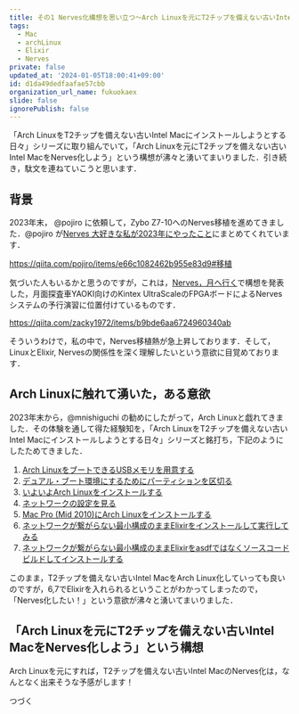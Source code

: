 ```yaml
---
title: その1 Nerves化構想を思い立つ〜Arch Linuxを元にT2チップを備えない古いIntel MacをNerves化しようとする日々
tags:
  - Mac
  - archLinux
  - Elixir
  - Nerves
private: false
updated_at: '2024-01-05T18:00:41+09:00'
id: d1da49dedfaafae57cbb
organization_url_name: fukuokaex
slide: false
ignorePublish: false
---
```

「Arch LinuxをT2チップを備えない古いIntel Macにインストールしようとする日々」シリーズに取り組んでいて，「Arch Linuxを元にT2チップを備えない古いIntel MacをNerves化しよう」という構想が沸々と湧いてまいりました．引き続き，駄文を連ねていこうと思います．

## 背景

2023年末， @pojiro に依頼して，Zybo Z7-10へのNerves移植を進めてきました．@pojiro が[Nerves 大好きな私が2023年にやったこと](https://qiita.com/pojiro/items/e66c1082462b955e83d9#移植)にまとめてくれています．

https://qiita.com/pojiro/items/e66c1082462b955e83d9#移植

気づいた人もいるかと思うのですが，これは，[Nerves，月へ行く](https://qiita.com/zacky1972/items/b9bde6aa6724960340ab)で構想を発表した，月面探査車YAOKI向けのKintex UltraScaleのFPGAボードによるNervesシステムの予行演習に位置付けているものです．

https://qiita.com/zacky1972/items/b9bde6aa6724960340ab

そういうわけで，私の中で，Nerves移植熱が急上昇しております．そして，LinuxとElixir, Nervesの関係性を深く理解したいという意欲に目覚めております．

## Arch Linuxに触れて湧いた，ある意欲

2023年末から，@mnishiguchi の勧めにしたがって，Arch Linuxと戯れてきました．その体験を通して得た経験知を，「Arch LinuxをT2チップを備えない古いIntel Macにインストールしようとする日々」シリーズと銘打ち，下記のようにしたためてきました．

1. [Arch LinuxをブートできるUSBメモリを用意する](https://qiita.com/zacky1972/items/9f447f9a11f91e90f6e8)
2. [デュアル・ブート環境にするためにパーティションを区切る](https://qiita.com/zacky1972/items/4b3d8240ff1f4a599908)
3. [いよいよArch Linuxをインストールする](https://qiita.com/zacky1972/items/da1db6795b84151186ab)
4. [ネットワークの設定を見る](https://qiita.com/zacky1972/items/fcce6bdeaf2b87697e3f)
5. [Mac Pro (Mid 2010)にArch Linuxをインストールする](https://qiita.com/zacky1972/items/2904a0a07f9335fdb2de)
6. [ネットワークが繋がらない最小構成のままElixirをインストールして実行してみる](https://qiita.com/zacky1972/items/9a145632c6c12c650bed)
7. [ネットワークが繋がらない最小構成のままElixirをasdfではなくソースコードビルドしてインストールする](https://qiita.com/zacky1972/items/ab537e53fd30ac0d15a6)

このまま，T2チップを備えない古いIntel MacをArch Linux化していっても良いのですが，6,7でElixirを入れられるということがわかってしまったので，「Nerves化したい！」という意欲が沸々と湧いてまいりました．

## 「Arch Linuxを元にT2チップを備えない古いIntel MacをNerves化しよう」という構想

Arch Linuxを元にすれば，T2チップを備えない古いIntel MacのNerves化は，なんとなく出来そうな予感がします！

つづく
